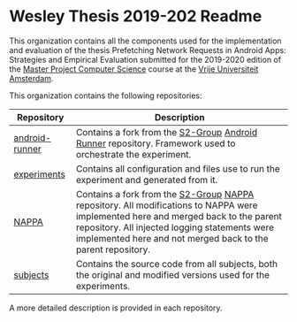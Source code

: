 # Wesley Thesis 2019-202 Readme

This organization contains all the components used for the implementation and evaluation of the thesis Prefetching Network Requests in Android Apps: Strategies and Empirical Evaluation submitted for the 2019-2020 edition of 
the [Master Project Computer Science](https://studiegids.vu.nl/en/Master/2019-2020/computer-science/XM_0011) course 
at the [Vrije Universiteit Amsterdam](https://www.vu.nl/en).

This organization contains the following repositories:

| Repository     | Description                                                                                                                                                                                                                                        |
|----------------|----------------------------------------------------------------------------------------------------------------------------------------------------------------------------------------------------------------------------------------------------|
| [android-runner](https://github.com/VU-Thesis-2019-2020-Wesley-Shann/android-runner) | Contains a fork from the [S2-Group](https://github.com/S2-group) [Android Runner](https://github.com/S2-group/android-runner) repository.  Framework used to orchestrate the experiment.                                                                                                                                        |
| [experiments](https://github.com/VU-Thesis-2019-2020-Wesley-Shann/experiments)    | Contains all configuration and files use to run the experiment and generated from it.                                                                                                                                                              |
| [NAPPA](https://github.com/VU-Thesis-2019-2020-Wesley-Shann/NAPPA)          | Contains a fork from the [S2-Group](https://github.com/S2-group) [NAPPA](https://github.com/S2-group/NAPPA) repository. All modifications to NAPPA were implemented here and merged back to the parent repository. All injected logging statements were implemented here and not merged back to the parent repository. |
| [subjects](subjects)       | Contains the source code from all subjects, both the original and modified versions used for the experiments.                                                                                                                                      |

A more detailed description is provided in each repository.
